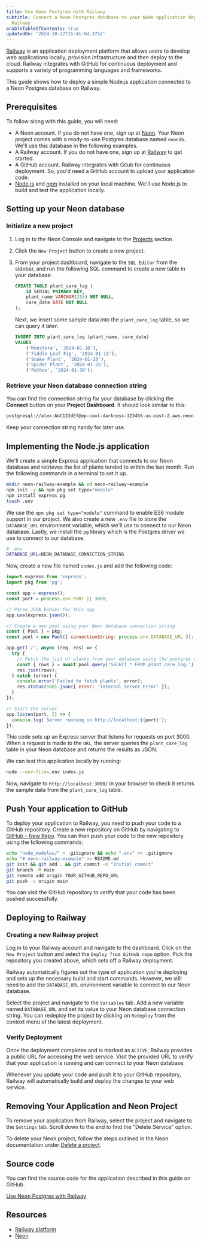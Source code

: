 ```yaml
---
title: Use Neon Postgres with Railway
subtitle: Connect a Neon Postgres database to your Node application deployed with
  Railway
enableTableOfContents: true
updatedOn: '2024-10-22T15:41:04.375Z'
---
```


[Railway](https://railway.app) is an application deployment platform that allows users to develop web applications locally, provision infrastructure and then deploy to the cloud. Railway integrates with GitHub for continuous deployment and supports a variety of programming languages and frameworks.

This guide shows how to deploy a simple Node.js application connected to a Neon Postgres database on Railway.

## Prerequisites

To follow along with this guide, you will need:

- A Neon account. If you do not have one, sign up at [Neon](https://neon.tech). Your Neon project comes with a ready-to-use Postgres database named `neondb`. We'll use this database in the following examples.
- A Railway account. If you do not have one, sign up at [Railway](https://railway.app) to get started.
- A GitHub account. Railway integrates with Gitub for continuous deployment. So, you'd need a GitHub account to upload your application code.
- [Node.js](https://nodejs.org/) and [npm](https://www.npmjs.com/) installed on your local machine. We'll use Node.js to build and test the application locally.

## Setting up your Neon database

### Initialize a new project

1. Log in to the Neon Console and navigate to the [Projects](https://console.neon.tech/app/projects) section.

2. Click the `New Project` button to create a new project.

3. From your project dashboard, navigate to the `SQL Editor` from the sidebar, and run the following SQL command to create a new table in your database:

   ```sql
   CREATE TABLE plant_care_log (
       id SERIAL PRIMARY KEY,
       plant_name VARCHAR(255) NOT NULL,
       care_date DATE NOT NULL
   );
   ```

   Next, we insert some sample data into the `plant_care_log` table, so we can query it later:

   ```sql
   INSERT INTO plant_care_log (plant_name, care_date)
   VALUES
       ('Monstera', '2024-01-10'),
       ('Fiddle Leaf Fig', '2024-01-15'),
       ('Snake Plant', '2024-01-20'),
       ('Spider Plant', '2024-01-25'),
       ('Pothos', '2024-01-30');
   ```

### Retrieve your Neon database connection string

You can find the connection string for your database by clicking the **Connect** button on your **Project Dashboard**. It should look similar to this:

```bash
postgresql://alex:AbC123dEf@ep-cool-darkness-123456.us-east-2.aws.neon.tech/dbname?sslmode=require
```

Keep your connection string handy for later use.

## Implementing the Node.js application

We'll create a simple Express application that connects to our Neon database and retrieves the list of plants tended to within the last month. Run the following commands in a terminal to set it up.

```bash
mkdir neon-railway-example && cd neon-railway-example
npm init -y && npm pkg set type="module"
npm install express pg
touch .env
```

We use the `npm pkg set type="module"` command to enable ES6 module support in our project. We also create a new `.env` file to store the `DATABASE_URL` environment variable, which we'll use to connect to our Neon database. Lastly, we install the `pg` library which is the Postgres driver we use to connect to our database.

```bash
# .env
DATABASE_URL=NEON_DATABASE_CONNECTION_STRING
```

Now, create a new file named `index.js` and add the following code:

```javascript
import express from 'express';
import pkg from 'pg';

const app = express();
const port = process.env.PORT || 3000;

// Parse JSON bodies for this app
app.use(express.json());

// Create a new pool using your Neon database connection string
const { Pool } = pkg;
const pool = new Pool({ connectionString: process.env.DATABASE_URL });

app.get('/', async (req, res) => {
  try {
    // Fetch the list of plants from your database using the postgres connection
    const { rows } = await pool.query('SELECT * FROM plant_care_log;');
    res.json(rows);
  } catch (error) {
    console.error('Failed to fetch plants', error);
    res.status(500).json({ error: 'Internal Server Error' });
  }
});

// Start the server
app.listen(port, () => {
  console.log(`Server running on http://localhost:${port}`);
});
```

This code sets up an Express server that listens for requests on port 3000. When a request is made to the `URL`, the server queries the `plant_care_log` table in your Neon database and returns the results as JSON.

We can test this application locally by running:

```bash
node --env-file=.env index.js
```

Now, navigate to `http://localhost:3000/` in your browser to check it returns the sample data from the `plant_care_log` table.

## Push Your application to GitHub

To deploy your application to Railway, you need to push your code to a GitHub repository. Create a new repository on GitHub by navigating to [GitHub - New Repo](https://github.com/new). You can then push your code to the new repository using the following commands:

```bash
echo "node_modules/" > .gitignore && echo ".env" >> .gitignore
echo "# neon-railway-example" >> README.md
git init && git add . && git commit -m "Initial commit"
git branch -M main
git remote add origin YOUR_GITHUB_REPO_URL
git push -u origin main
```

You can visit the GitHub repository to verify that your code has been pushed successfully.

## Deploying to Railway

### Creating a new Railway project

Log in to your Railway account and navigate to the dashboard. Click on the `New Project` button and select the `Deploy from GitHub repo` option. Pick the repository you created above, which sets off a Railway deployment.

Railway automatically figures out the type of application you're deploying and sets up the necessary build and start commands. However, we still need to add the `DATABASE_URL` environment variable to connect to our Neon database.

Select the project and navigate to the `Variables` tab. Add a new variable named `DATABASE_URL` and set its value to your Neon database connection string. You can redeploy the project by clicking on `Redeploy` from the context menu of the latest deployment.

### Verify Deployment

Once the deployment completes and is marked as `ACTIVE`, Railway provides a public URL for accessing the web service. Visit the provided URL to verify that your application is running and can connect to your Neon database.

Whenever you update your code and push it to your GitHub repository, Railway will automatically build and deploy the changes to your web service.

## Removing Your Application and Neon Project

To remove your application from Railway, select the project and navigate to the `Settings` tab. Scroll down to the end to find the "Delete Service" option.

To delete your Neon project, follow the steps outlined in the Neon documentation under [Delete a project](/docs/manage/projects#delete-a-project).

## Source code

You can find the source code for the application described in this guide on GitHub.

<DetailIconCards>
<a href="https://github.com/neondatabase/examples/tree/main/deploy-with-railway" description="Connect a Neon Postgres database to your Node application deployed with Railway" icon="github">Use Neon Postgres with Railway</a>
</DetailIconCards>

## Resources

- [Railway platform](https://railway.app/)
- [Neon](https://neon.tech)

<NeedHelp/>
